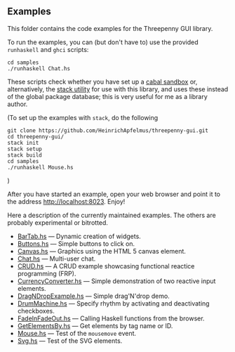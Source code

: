 ## Examples

This folder contains the code examples for the Threepenny GUI library.

To run the examples, you can (but don't have to) use the provided `runhaskell` and `ghci` scripts:

    cd samples
    ./runhaskell Chat.hs

These scripts check whether you have set up a [cabal sandbox][] or, alternatively, the [stack utility][stack] for use with this library, and uses these instead of the global package database; this is very useful for me as a library author.

(To set up the examples with `stack`, do the following

    git clone https://github.com/HeinrichApfelmus/threepenny-gui.git
    cd threepenny-gui/
    stack init
    stack setup
    stack build
    cd samples
    ./runhaskell Mouse.hs

)

After you have started an example, open your web browser and point it to the address [http://localhost:8023](http://localhost:8023). Enjoy!

  [stack]: http://haskellstack.org
  [cabal sandbox]: http://coldwa.st/e/blog/2013-08-20-Cabal-sandbox.html

Here a description of the currently maintained examples. The others are probably experimental or bitrotted.

* [BarTab.hs](BarTab.hs) — Dynamic creation of widgets.
* [Buttons.hs](Buttons.hs) — Simple buttons to click on.
* [Canvas.hs](Canvas.hs) — Graphics using the HTML 5 canvas element.
* [Chat.hs](Chat.hs) — Multi-user chat.
* [CRUD.hs](CRUD.hs) — A CRUD example showcasing functional reactice programming (FRP).
* [CurrencyConverter.hs](CurrencyConverter.hs) — Simple demonstration of two reactive input elements.
* [DragNDropExample.hs](DragNDropExample.hs) — Simple drag'N'drop demo.
* [DrumMachine.hs](DrumMachine.hs) — Specify rhythm by activating and deactivating checkboxes.
* [FadeInFadeOut.hs](FadeInFadeOut.hs) — Calling Haskell functions from the browser.
* [GetElementsBy.hs](GetElementsBy.hs) — Get elements by tag name or ID.
* [Mouse.hs](Mouse.hs) — Test of the `mousemove` event.
* [Svg.hs](Svg.hs) — Test of the SVG elements.
